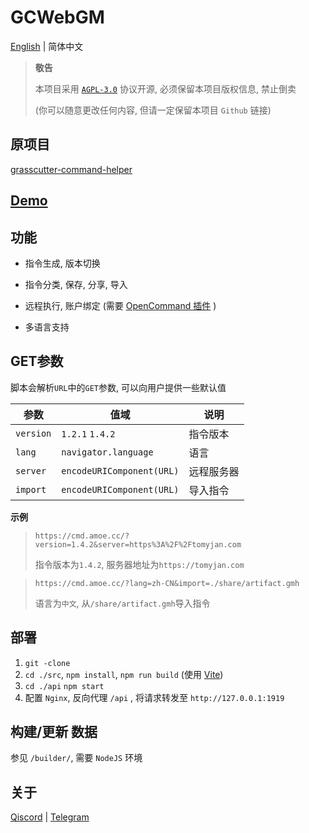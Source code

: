 # GCWebGM

[English](https://github.com/TomyJan/GCWebGM/blob/master/README-EN.md) | 简体中文

> **敬告**
>
> 本项目采用 [`AGPL-3.0`](https://github.com/Dituon/grasscutter-command-helper/blob/main/LICENSE) 协议开源, 必须保留本项目版权信息, 禁止倒卖
>
> (你可以随意更改任何内容, 但请一定保留本项目 `Github` 链接)

## 原项目 

[grasscutter-command-helper](https://github.com/Dituon/grasscutter-command-helper) 

## [Demo](https://cmd.amoe.cc/)

## 功能

- 指令生成, 版本切换

- 指令分类, 保存, 分享, 导入

- 远程执行, 账户绑定 (需要 [OpenCommand 插件](https://github.com/jie65535/gc-opencommand-plugin) )

- 多语言支持

## GET参数

脚本会解析`URL`中的`GET`参数, 可以向用户提供一些默认值

| 参数      | 值域                      | 说明       |
| --------- | ------------------------- | ---------- |
| `version` | `1.2.1` `1.4.2`           | 指令版本   |
| `lang`    | `navigator.language`      | 语言       |
| `server`  | `encodeURIComponent(URL)` | 远程服务器 |
| `import`  | `encodeURIComponent(URL)` | 导入指令   |

**示例**

> `https://cmd.amoe.cc/?version=1.4.2&server=https%3A%2F%2Ftomyjan.com`
> 
> 指令版本为`1.4.2`, 服务器地址为`https://tomyjan.com`

> `https://cmd.amoe.cc/?lang=zh-CN&import=./share/artifact.gmh`
>
> 语言为`中文`, 从`/share/artifact.gmh`导入指令

## 部署

1. `git -clone`
2. `cd ./src`, `npm install`, `npm run build` (使用 [Vite](https://github.com/vitejs/vite))
3. `cd ./api` `npm start`
5. 配置 `Nginx`, 反向代理 `/api` , 将请求转发至 `http://127.0.0.1:1919`

## 构建/更新 数据

参见 `/builder/`, 需要 `NodeJS` 环境

## 关于 

[Qiscord](https://qiscord.tomys.top) | [Telegram](https://TomyJan_Channel.t.me) 
